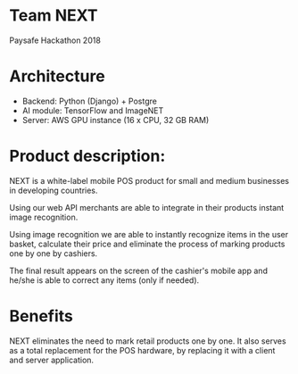 # Team NEXT
Paysafe Hackathon 2018

# Architecture
- Backend:    Python (Django) + Postgre
- AI module:  TensorFlow and ImageNET
- Server:     AWS GPU instance (16 x CPU, 32 GB RAM)

# Product description:
NEXT is a white-label mobile POS product for small and medium businesses in developing countries.

Using our web API merchants are able to integrate in their products instant image recognition.

Using image recognition we are able to instantly recognize items in the user basket, calculate their price
and eliminate the process of marking products one by one by cashiers.

The final result appears on the screen of the cashier's mobile app and he/she is able to correct any items (only if needed).

# Benefits
NEXT eliminates the need to mark retail products one by one.
It also serves as a total replacement for the POS hardware, by replacing it with a client and server application.